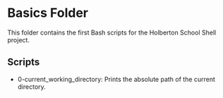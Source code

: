 # Basics Folder

This folder contains the first Bash scripts for the Holberton School Shell project.

## Scripts

- 0-current_working_directory: Prints the absolute path of the current directory.

